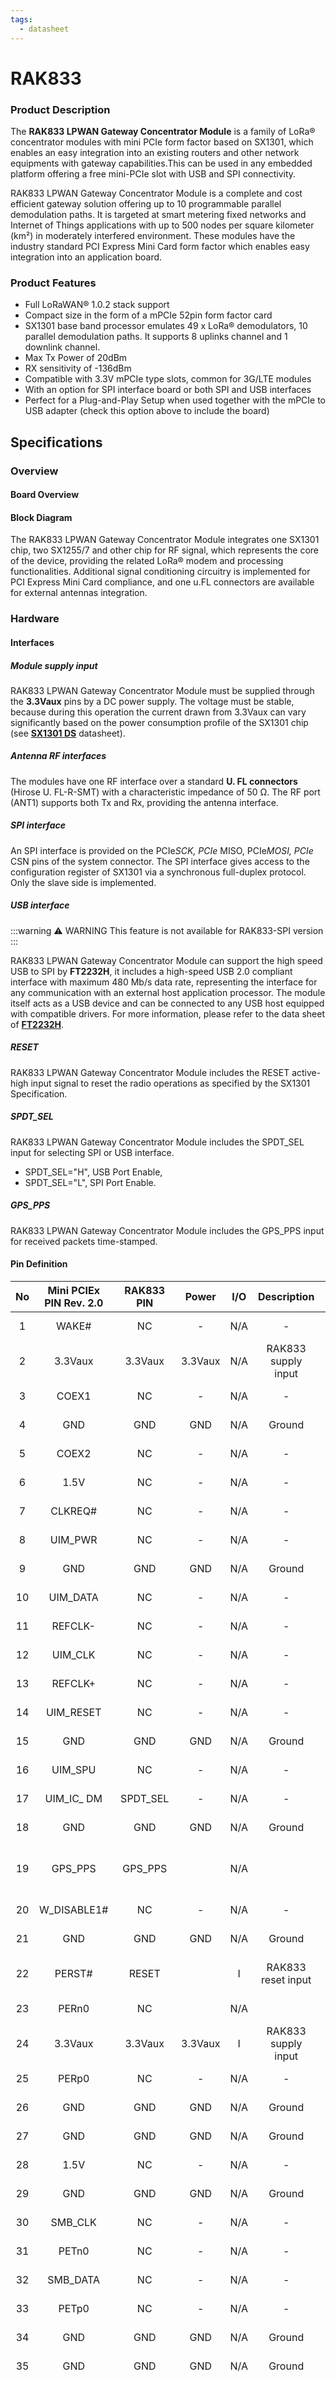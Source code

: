 ```yaml
---
tags:
  - datasheet
---
```


# RAK833

<rk-img
  src="/assets/images/datasheet/rak833/rak833.png"
  width="60%"
  caption="RAK833 LPWAN Gateway Concentrator Module"
/>

### Product Description

The **RAK833 LPWAN Gateway Concentrator Module** is a family of LoRa® concentrator modules with mini PCIe form factor based on SX1301, which enables an easy integration into an existing routers and other network equipments with gateway capabilities.This can be used in any embedded platform offering a free mini-PCIe slot with USB and SPI connectivity.

RAK833 LPWAN Gateway Concentrator Module is a complete and cost efficient gateway solution offering up to 10 programmable parallel demodulation paths. It is targeted at smart metering fixed networks and Internet of Things applications with up to 500 nodes per square kilometer (km²) in moderately interfered environment. These modules have the industry standard PCI Express Mini Card form factor which enables easy integration into an application board.

### Product Features

- Full LoRaWAN® 1.0.2 stack support
- Compact size in the form of a mPCIe 52pin form factor card
- SX1301 base band processor emulates 49 x LoRa® demodulators, 10 parallel demodulation paths. It supports 8 uplinks channel and 1 downlink channel.
- Max Tx Power of 20dBm
- RX sensitivity of -136dBm
- Compatible with 3.3V mPCIe type slots, common for 3G/LTE modules
- With an option for SPI interface board or both SPI and USB interfaces
- Perfect for a Plug-and-Play Setup when used together with the mPCIe to USB adapter (check this option above to include the board)

## Specifications

### Overview

#### Board Overview

<rk-img
  src="/assets/images/datasheet/rak833/board_overview.png"
  width="100%"
  caption="RAK833 LPWAN Gateway Concentrator Module Dimension"
/>

#### Block Diagram

<rk-img
  src="/assets/images/datasheet/rak833/block-diagram.png"
  width="100%"
  caption="RAK833 LPWAN Gateway Block Diagram"
/>

The RAK833 LPWAN Gateway Concentrator Module integrates one SX1301 chip, two SX1255/7 and other chip for RF signal, which represents the core of the device, providing the related LoRa® modem and processing functionalities. Additional signal conditioning circuitry is implemented for PCI Express Mini Card compliance, and one u.FL connectors are available for external antennas integration.

### Hardware

#### Interfaces

##### Module supply input

RAK833 LPWAN Gateway Concentrator Module must be supplied through the **3.3Vaux** pins by a DC power supply. The voltage must be stable, because during this operation the current drawn from 3.3Vaux can vary significantly based on the power consumption profile of the SX1301 chip (see [**SX1301 DS**](https://www.semtech.com/uploads/documents/sx1301.pdf) datasheet).

##### Antenna RF interfaces

The modules have one RF interface over a standard **U. FL connectors** (Hirose U. FL-R-SMT) with a characteristic impedance of 50 Ω. The RF port (ANT1) supports both Tx and Rx, providing the antenna interface.

##### SPI interface

An SPI interface is provided on the PCIe*SCK, PCIe* MISO, PCIe*MOSI, PCIe* CSN pins of the system connector. The SPI interface gives access to the configuration register of SX1301 via a synchronous full-duplex protocol. Only the slave side is implemented.

##### USB interface

:::warning ⚠️ WARNING
This feature is not available for RAK833-SPI version
:::

RAK833 LPWAN Gateway Concentrator Module can support the high speed USB to SPI by **FT2232H**, it includes a high-speed USB 2.0 compliant interface with maximum 480 Mb/s data rate, representing the interface for any communication with an external host application processor. The module itself acts as a USB device and can be connected to any USB host equipped with compatible drivers. For more information, please refer to the data sheet of [**FT2232H**](https://www.ftdichip.com/Support/Documents/DataSheets/ICs/DS_FT2232H.pdf).

##### RESET

RAK833 LPWAN Gateway Concentrator Module includes the RESET active-high input signal to reset the radio operations as specified by the SX1301 Specification.

##### SPDT_SEL

RAK833 LPWAN Gateway Concentrator Module includes the SPDT_SEL input for selecting SPI or USB interface.

- SPDT_SEL="H", USB Port Enable,
- SPDT_SEL="L", SPI Port Enable.

##### GPS_PPS

RAK833 LPWAN Gateway Concentrator Module includes the GPS_PPS input for received packets time-stamped.

#### Pin Definition

<rk-img
  src="/assets/images/datasheet/rak833/pinout.png"
  width="100%"
  caption="RAK833 LPWAN Gateway Concentrator Module Pinout Diagram"
/>

| No  | Mini PCIEx PIN Rev. 2.0 | RAK833 PIN |  Power  | I/O |     Description     |                                                                                         Remarks                                                                                          |
| :-: | :---------------------: | :--------: | :-----: | :-: | :-----------------: | :--------------------------------------------------------------------------------------------------------------------------------------------------------------------------------------: |
|  1  |          WAKE#          |     NC     |    -    | N/A |          -          |                                                                                 Internally not connected                                                                                 |
|  2  |         3.3Vaux         |  3.3Vaux   | 3.3Vaux | N/A | RAK833 supply input |                                                                                     Connect to 3.3 V                                                                                     |
|  3  |          COEX1          |     NC     |    -    | N/A |          -          |                                                                                 Internally not connected                                                                                 |
|  4  |           GND           |    GND     |   GND   | N/A |       Ground        |                                                                                    Connect to Ground                                                                                     |
|  5  |          COEX2          |     NC     |    -    | N/A |          -          |                                                                                 Internally not connected                                                                                 |
|  6  |          1.5V           |     NC     |    -    | N/A |          -          |                                                                                 Internally not connected                                                                                 |
|  7  |         CLKREQ#         |     NC     |    -    | N/A |          -          |                                                                                 Internally not connected                                                                                 |
|  8  |         UIM_PWR         |     NC     |    -    | N/A |          -          |                                                                                 Internally not connected                                                                                 |
|  9  |           GND           |    GND     |   GND   | N/A |       Ground        |                                                                                    Connect to Ground                                                                                     |
| 10  |        UIM_DATA         |     NC     |    -    | N/A |          -          |                                                                                 Internally not connected                                                                                 |
| 11  |         REFCLK-         |     NC     |    -    | N/A |          -          |                                                                                 Internally not connected                                                                                 |
| 12  |         UIM_CLK         |     NC     |    -    | N/A |          -          |                                                                                 Internally not connected                                                                                 |
| 13  |         REFCLK+         |     NC     |    -    | N/A |          -          |                                                                                 Internally not connected                                                                                 |
| 14  |        UIM_RESET        |     NC     |    -    | N/A |          -          |                                                                                 Internally not connected                                                                                 |
| 15  |           GND           |    GND     |   GND   | N/A |       Ground        |                                                                                    Connect to Ground                                                                                     |
| 16  |         UIM_SPU         |     NC     |    -    | N/A |          -          |                                                                                 Internally not connected                                                                                 |
| 17  |       UIM_IC\_ DM       |  SPDT_SEL  |    -    | N/A |          -          |                                                                                 Internal 10K ohm pull-up                                                                                 |
| 18  |           GND           |    GND     |   GND   | N/A |       Ground        |                                                                                    Connect to Ground                                                                                     |
| 19  |         GPS_PPS         |  GPS_PPS   |         | N/A |                     |                                                                          Internal connection GPS_PPS for SX1301                                                                          |
| 20  |       W_DISABLE1#       |     NC     |    -    | N/A |          -          |                                                                                 Internally not connected                                                                                 |
| 21  |           GND           |    GND     |   GND   | N/A |       Ground        |                                                                                    Connect to Ground                                                                                     |
| 22  |         PERST#          |   RESET    |         |  I  | RAK833 reset input  |                                                                              Active high(≥100ns) for SX1301                                                                              |
| 23  |          PERn0          |     NC     |         | N/A |                     |                                                                                 Internally not connected                                                                                 |
| 24  |         3.3Vaux         |  3.3Vaux   | 3.3Vaux |  I  | RAK833 supply input |                                                                                     Connect to 3.3 V                                                                                     |
| 25  |          PERp0          |     NC     |    -    | N/A |          -          |                                                                                 Internally not connected                                                                                 |
| 26  |           GND           |    GND     |   GND   | N/A |       Ground        |                                                                                    Connect to Ground                                                                                     |
| 27  |           GND           |    GND     |   GND   | N/A |       Ground        |                                                                                    Connect to Ground                                                                                     |
| 28  |          1.5V           |     NC     |    -    | N/A |          -          |                                                                                 Internally not connected                                                                                 |
| 29  |           GND           |    GND     |   GND   | N/A |       Ground        |                                                                                    Connect to Ground                                                                                     |
| 30  |         SMB_CLK         |     NC     |    -    | N/A |          -          |                                                                                 Internally not connected                                                                                 |
| 31  |          PETn0          |     NC     |    -    | N/A |          -          |                                                                                 Internally not connected                                                                                 |
| 32  |        SMB_DATA         |     NC     |    -    | N/A |          -          |                                                                                 Internally not connected                                                                                 |
| 33  |          PETp0          |     NC     |    -    | N/A |          -          |                                                                                 Internally not connected                                                                                 |
| 34  |           GND           |    GND     |   GND   | N/A |       Ground        |                                                                                    Connect to Ground                                                                                     |
| 35  |           GND           |    GND     |   GND   | N/A |       Ground        |                                                                                    Connect to Ground                                                                                     |
| 36  |         USB_D-          |   USB_D-   |   USB   | I/O |  USB Data Line D-   | 90-ohm nominal differential impedance. Pull-up, pull-down and series resistors as required by USB 2.0 specifications are part of the USB pin driver and need not be provided externally. |
| 37  |           GND           |    GND     |   GND   | N/A |       Ground        |                                                                                    Connect to Ground                                                                                     |
| 38  |         USB_D+          |   USB_D+   |   USB   | I/O |  USB Data Line D+   | 90-ohm nominal differential impedance. Pull-up, pull-down and series resistors as required by USB 2.0 specifications are part of the USB pin driver and need not be provided externally. |
| 39  |         3.3Vaux         |  3.3Vaux   | 3.3Vaux |  I  | RAK833 supply input |                                                                                     Connect to 3.3 V                                                                                     |
| 40  |           GND           |    GND     |   GND   | N/A |       Ground        |                                                                                    Connect to Ground                                                                                     |
| 41  |         3.3Vaux         |  3.3Vaux   | 3.3Vaux |  I  | RAK833 supply input |                                                                                     Connect to 3.3 V                                                                                     |
| 42  |        LED_WWAN#        |     NC     |    -    | N/A |          -          |                                                                                 Internally not connected                                                                                 |
| 43  |           GND           |    GND     |   GND   | N/A |       Ground        |                                                                                    Connect to Ground                                                                                     |
| 44  |        LED_WLAN#        |     NC     |    -    | N/A |          -          |                                                                                 Internally not connected                                                                                 |
| 45  |        Reserved         |  PCIe_SCK  |    -    | I/O |    Host SPI CLK     |                                                                                     Max 10 MHz clock                                                                                     |
| 46  |        LED_WPAN#        |     NC     |    -    | N/A |          -          |                                                                                 Internally not connected                                                                                 |
| 47  |        Reserved         | PCIe_MISO  |    -    | I/O |    Host SPI MISO    |                                                                                            -                                                                                             |
| 48  |          1.5V           |     NC     |    -    | N/A |          -          |                                                                                 Internally not connected                                                                                 |
| 49  |        Reserved         | PCIe_MOSI  |    -    | I/O |    Host SPI MOSI    |                                                                                            -                                                                                             |
| 50  |           GND           |    GND     |   GND   | N/A |       Ground        |                                                                                    Connect to Ground                                                                                     |
| 51  |       W_DISABLE2#       |  PCIe_CSN  |    -    | I/O |     Host SPI CS     |                                                                                            -                                                                                             |
| 52  |         3.3Vaux         |  3.3Vaux   | 3.3Vaux |  I  | RAK833 supply input |                                                                                     Connect to 3.3 V                                                                                     |

#### RF Characteristics

The following table gives typically sensitivity
level of the RAK833 LPWAN Gateway Concentrator Module:

| Signal Bandwidth (kHz) | Spreading Factor | Sensitivity (dBm) |
| :--------------------: | :--------------: | :---------------: |
|          125           |        12        |      -136.5       |
|          125           |        7         |       -124        |
|          250           |        12        |       -136        |
|          250           |        7         |       -123        |
|          500           |        12        |       -134        |
|          500           |        7         |       -120        |

#### Electrical Characteristics

##### Absolute Maximum Rating

Limiting values given below are in accordance with the Absolute Maximum Rating System (IEC 134).

:::warning ⚠️ WARNING
Stressing the device above one or more of the ratings listed in the Absolute Maximum Rating section may cause permanent damage. These are stress ratings only. Operating the module at these or at any conditions other than those specified in the Operating Conditions section of the specification should be avoided. Exposure to Absolute Maximum Rating conditions for extended periods may affect device reliability.
:::

| Symbol   | Description           | Condition                                  | Min  | Max  | Unit |
| -------- | --------------------- | ------------------------------------------ | ---- | ---- | ---- |
| 3.3Vaux  | Module supply voltage | Input DC voltage at 3.3Vaux pins           | –0.3 | 3.6  | V    |
| USB      | USB D+/D- pins        | Input DC voltage at USB interface pins     | -    | 3.6  | V    |
| SPDT_SEL | Port select           | Input DC voltage at SPDT_SEL input pins    | –0.3 | 3.6  | V    |
| RESET    | RAK833 reset input    | Input DC voltage at RESET input pin        | –0.3 | 3.6  | V    |
| SPI      | SPI interface         | Input DC voltage at SPI interface pin      | –0.3 | 3.6  | V    |
| GPS_PPS  | GPS 1 pps input       | Input DC voltage at GPS_PPS input pin      | –0.3 | 3.6  | V    |
| Rho_ANT  | Antenna ruggedness    | Output RF load mismatch ruggedness at ANT1 | -    | 10:1 | VSWR |
| Tstg     | Storage Temperature   | -                                          | –40  | 85   | °C   |

:::warning ⚠️ WARNING
The product is not protected against over-voltage or reversed voltages. If necessary, voltage spikes exceeding the power supply voltage specification, given in table above, must be limited to values within the specified boundaries by using appropriate protection devices.
:::

##### Maximum Electrostatic Discharge (ESD)

:::tip 📝 NOTE
RAK833 LPWAN Gateway Concentrator Module are Electrostatic Sensitive Devices and require special precautions when handling.
:::

| Parameter                                | Min | Typical | Max  | Unit | Remarks                                      |
| ---------------------------------------- | --- | ------- | ---- | ---- | -------------------------------------------- |
| ESD sensitivity for all pins except ANT1 | -   | -       | 1000 | V    | Human Body Model according to JESD22-A114    |
| ESD sensitivity for ANT1                 | -   | -       | 1000 | V    | Human Body Model according to JESD22-A114    |
| ESD immunity for ANT1                    | -   | -       | 4000 | V    | Contact Discharge according to IEC 61000-4-2 |
| -                                        | -   | -       | 8000 | V    | Air Discharge according to IEC 61000-4-2     |

##### Operating Conditions

Unless otherwise indicated, all operating condition specifications are at an ambient temperature of 25°C.

:::warning ⚠️ WARNING
Operation beyond the operating conditions is not recommended and extended exposure beyond them may affect device reliability.
:::

##### Operating Temperature Range

| Parameter                      | Min | Typical | Max | Unit | Remarks                                                                                                                                 |
| ------------------------------ | --- | ------- | --- | ---- | --------------------------------------------------------------------------------------------------------------------------------------- |
| Normal operating temperature   | –20 | +25     | +65 | °C   | Normal operating temperature range (fully functional and meet 3GPP specifications)                                                      |
| Extended operating temperature | –40 | -       | +85 | °C   | Extended operating temperature range (RF performance may be affected outside normal operating range, though module is fully functional) |

##### Supply/Power Pins

Input voltage at **3.3Vaux** must be above the normal operating range minimum limit to switch-on the module.

| Symbol  | Parameter                             | Min. | Typical | Max. | Unit |
| ------- | ------------------------------------- | ---- | ------- | ---- | ---- |
| 3.3Vaux | Module supply operating input voltage | 3.00 | 3.30    | 3.60 | V    |

##### Current Consumption

| Mode              | Condition                                                 | Min | Type | Max | Unit |
| ----------------- | --------------------------------------------------------- | --- | ---- | --- | ---- |
| Idle-Mode         | All of the chip on the board enter idle mode or shutdown. | 60  | 100  | -   | uA   |
| Active-Mode (TX)  | The power of TX channel is 23dBm and 3.3V supply.         | -   | TBD  | -   | mA   |
| Active-Mode (RX ) | TX disabled and shutdown PA.                              | -   | TBD  | -   | mA   |

#### Mechanical Characteristics

RAK833 LPWAN Gateway Concentrator Module is fully compliant to the **52-pin PCI Express Full-Mini Card Type F2** form factor, with top-side and bottom-side keep-out areas, with 50.95 millimeter nominal length, 30 millimeter nominal width and all the other dimensions as defined by the PCI Express Mini Card Electromechanical Specification except for the card thickness with a nominal value of 3.7 millimeter. The weight of the RAK833 LPWAN Gateway Concentrator Module is about 9.7 grams.

<rk-img
  src="/assets/images/datasheet/rak833/rak833-lpwan-gateway-concentrator-module-mechanical-characteristics.png"
  width="100%"
  caption="RAK833 LPWAN Gateway Concentrator Module Mechanical Characteristics"
/>

#### Schematic Diagrams

RAK833 LPWAN Gateway Concentrator Module refer Semtech’s reference design of SX1301, and a 4 chancel SPDT to switch SPI of SX1301 to PCI edge connector or FT2232H which converts SPI to USB2.0 interface.

<rk-img
  src="/assets/images/datasheet/rak833/interface-schematic-diagram.jpg"
  width="100%"
  caption="RAK833 LPWAN Gateway Concentrator Module Mechanical Characteristics"
/>

<rk-img
  src="/assets/images/datasheet/rak833/power-source-schematic-diagram.jpg"
  width="100%"
  caption="Power Source Schematic Diagram"
/>

<rk-img
  src="/assets/images/datasheet/rak833/ft22323-ic-schematic-diagram.jpg"
  width="100%"
  caption="FT22323 IC Schematic Diagram"
/>

<rk-img
  src="/assets/images/datasheet/rak833/semtech-sx1301-schematic-diagram.jpg"
  width="100%"
  caption="Semtech - SX1301 Schematic Diagram"
/>

<rk-img
  src="/assets/images/datasheet/rak833/stm32f401cdu6-schematic-diagram.jpg"
  width="100%"
  caption="STM32F401CDU6 Schematic Diagram"
/>

<rk-img
  src="/assets/images/datasheet/rak833/rf-part-1-schematic-diagram.jpg"
  width="100%"
  caption="RF Part-1 Schematic Diagram"
/>

<rk-img
  src="/assets/images/datasheet/rak833/rf-part-2-schematic-diagram.jpg"
  width="100%"
  caption="RF Part-2 Schematic Diagram"
/>

<rk-img
  src="/assets/images/datasheet/rak833/rf-part-3-schematic-diagram.jpg"
  width="100%"
  caption="RF Part-3 Schematic Diagram"
/>

<rk-img
  src="/assets/images/datasheet/rak833/rf-part-4-schematic-diagram.jpg"
  width="100%"
  caption="RF Part-4 Schematic Diagram"
/>

### Software

#### Firmware

| Model        | Raspberry Pi Board  | Firmware Version | Source                                                                                                                                                     |
| ------------ | ------------------- | ---------------- | ---------------------------------------------------------------------------------------------------------------------------------------------------------- |
| RAK833 - SPI | Raspberry Pi 3B+, 4 | V4.1.0           | [Download](https://downloads.rakwireless.com/LoRa/RAK833-Pcie-Gateway/RPi-Frimware/RAK2247%26RAK833-SPI_based_on_Raspbian_OS_for_RPI3_V4.1.0_20191202.zip) |
| RAK831 - USB | Raspberry Pi 3B+, 4 | V4.1.0           | [Download](https://downloads.rakwireless.com/LoRa/RAK833-Pcie-Gateway/RPi-Frimware/RAK2247%26RAK833-USB_based_on_Raspbian_OS_for_RPI3_V4.1.0_20191202.zip) |

## Models / Bundles

Ordering Information

|    Part Number     |         Description         |
| :----------------: | :-------------------------: |
| RAK833-SPI/USB-915 | USB and SPI, 902MHz-928 MHz |
| RAK833-SPI/USB-868 | USB and SPI, 863MHz-870 MHz |
|   RAK833-SPI-915   |     SPI, 902MHz-928 MHz     |
|   RAK833-SPI-868   |     SPI, 863MHz-870 MHz     |
